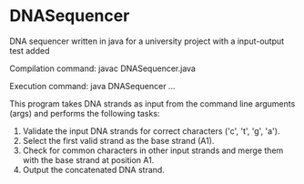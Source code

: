 # DNASequencer
DNA sequencer written in java for a university project with a input-output test added

Compilation command: javac DNASequencer.java

Execution command: java DNASequencer <Strand1> <Strand2/> ...

This program takes DNA strands as input from the command line arguments (args) and performs the following tasks:
1. Validate the input DNA strands for correct characters ('c', 't', 'g', 'a').
2. Select the first valid strand as the base strand (A1).
3. Check for common characters in other input strands and merge them with the base strand at position A1.
4. Output the concatenated DNA strand.
